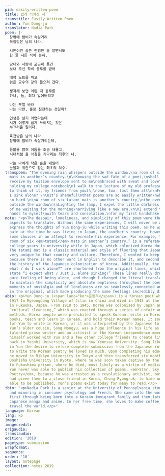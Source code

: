 ```yaml
---
pid: easily-written-poem
title: 쉽게 씌어진 시
transtitle: Easily Written Poem
author: Yun Dong-ju
translator: Nadia Park
poem: |-
  창밖에 밤비가 속살거려
  육첩방은 남의 나라.

  시인이란 슬픈 천명인 줄 알면서도
  한 줄 시를 적어 볼까.

  땀내와 사랑내 포근히 품긴
  보내 주신 학비 봉투를 받어

  대학 노트를 끼고
  늙은 교수의 강의 들으러 간다.

  생각해 보면 어린 때 동무를
  하나, 둘, 죄다 잃어버리고

  나는 무얼 바라
  나는 다만, 홀로 침전하는 것일까?

  인생은 살기 어렵다는데
  시가 이렇게 쉽게 쓰여지는 것은
  부끄러운 일이다.

  육첩방은 남의 나라
  창밖에 밤비가 속살거리는데,

  등불을 밝혀 어둠을 조금 내몰고,
  시대처럼 올 아침을 기다리는 최후의 나.

  나는 나에게 작은 손을 내밀어
  눈물과 위안으로 잡는 최초의 악수.
transpoem: "The evening rain whispers outside the window,\na room of six <em>tatami</em>
  mats is another’s country.\n\nKnowing the sad fate of a poet,\nshall I write a line?\n\nI
  receive my tuition envelope sent to me\nembraced with sweat and love\n\nTightly
  holding my college notebook\nI walk to the lecture of my old professor.\n\nCome
  to think of it, my friends from youth,\none, two, lost them all\n\nFor what\ndo
  I sink alone? \n\nIt’s shameful\nthat poems are so easily written\nwhen life is
  so hard.\n\nA room of six tatami mats is another’s country,\nthe evening rain whispers
  outside the window\n\nLighting the lamp, I expel the little darkness,\nthe last
  of me waiting for the morning\narriving like a new era.\n\nI extend these small
  hands to myself\nwith tears and consolation,\nfor my first handshake."
note: "<p>The despair, loneliness, and simplicity of this poem were the most difficult
  aspects to translate. Without the same experiences, I will never be able to fully
  express the thoughts of Yun Dong-ju while writing this poem, as he was truly in
  pain at the time he was living in Japan, the another’s country. However, I did make
  some choices in an attempt to recreate his experience. For example, the line, “a
  room of six <em>tatami</em> mats in another’s country,” is a reference to Yun’s
  college years in university while in Japan, which colonized Korea during this time.
  The tatami mat is a classic material and style of flooring that Japan had and is
  very unique to that country and culture. Therefore, I wanted to keep this word first
  because there is no other word in English to describe it, and second, to include
  the history of the Japanese colonization of Korea. Additionally, the lines “For
  what / do I sink alone?” are shortened from the original lines, which literally
  state “I expect what / Just I, alone sinking?” These lines really drove home the
  pure feeling of being alone, and though I changed the literal translation, I wanted
  to maintain the simplicity and absolute emptiness throughout the poem. Again, the
  moments of nostalgia and of loneliness are so seamlessly connected and embedded
  in the original, which made producing the same feelings incredibly difficult.</p>"
abio: <p>Yun Dong-ju (<span lang="ko">윤동주</span>) is a Korean poet who was born in
  1917 In Myeongdong Village of Jilin in China and died in 1945 at the age of twenty-seven
  in Fukuoka, Japan. From 1910 to 1945, Korea was colonized by Japan and underwent
  “cultural cleansing,” which was enacted through a series of unfair and often violent
  methods. Korea people were prohibited to speak Korean, write in Korean, own Korean
  books, teach and learn in Korean, and hold their Korean names. It soon became dangerous
  for Yun to write in Korean, as it was interpreted by the Japanese to be a rebellion.
  Yun’s older cousin, Song Mongyu, was a huge influence in his life as well. As a
  talented prose writer and an activist in the Korean independence movement, Song
  himself worked with Yun and a few other college friends to create literary magazines
  back in Yeonhi University, which is now Yeonsae University. Song likely instilled
  in Yun the desire to refuse complete submission from the Japanese rule by continuing
  to write the Korean poetry he loved so much. Upon completing his education there,
  he moved to Rikkyo University in Tokyo and then transferred six months later to
  Doshisha University in Kyoto, where he was soon taken captive by the Japanese police
  to Fukushima prison, where he died, most likely as a victim of medical experiments.
  Yun never was able to publish his collection of poems, <em>Star, Sky, Wind, and
  Poetry</em>, because he was arrested as a revolutionary activist, but because he
  had given them to a close friend in Korea, Chong Pyong-uk, to hide until it was
  able to be published, Yun’s poems exist today for many to read.</p>
tbio: "<p>Nadia Park is a senior at the University of Pennsylvania studying communication
  and minoring in consumer psychology and French. She came into the world of translation
  first through being born into a Korean immigrant family and then later translated
  Japanese manga and anime. In her free time, she loves to make coffee, bake, and
  travel the world.</p>"
language: Korean
lang: ko
image: 
imagecredit: 
origaudio: 
translaudio: 
edition: '2019'
pagetype: submission
wrapformat: 
sequence: 
order: '10'
layout: notepage
collection: notes_2019
---
```

